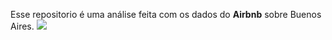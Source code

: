 
  Esse repositorio é uma análise feita com os dados do **Airbnb** sobre Buenos Aires.
 <img rel='quarto' src="https://images.unsplash.com/photo-1463797221720-6b07e6426c24?ixlib=rb-1.2.1&ixid=MnwxMjA3fDB8MHxwaG90by1wYWdlfHx8fGVufDB8fHx8&auto=format&fit=crop&w=1171&q=80">

